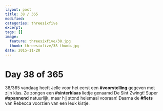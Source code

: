 ```yaml
---
layout: post
title: 38 / 365
modified:
categories: threesixfive
excerpt:
tags: []
image:
  feature: threesixfive/38.jpg
  thumb: threesixfive/38-thumb.jpg
date: 2015-11-20
---
```


# Day 38 of 365

38/365 vandaag heeft Jelle voor het eerst een **\#voorstelling** gegeven met zijn klas. Ze zongen een **\#sinterklaas** liedje genaamd De Sint Zwingt! Super **\#spannend** natuurlijk, maar hij stond helemaal vooraan! Daarna de **\#fiets** van Rebecca voorzien van een leuk kistje.
